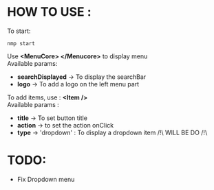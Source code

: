 # HOW TO USE :

To start:

```
nmp start
```

Use **\<MenuCore> \</Menucore>** to display menu <br/>
Available params:
- **searchDisplayed** -> To display the searchBar
- **logo** -> To add a logo on the left menu part

To add items, use : **\<Item />** <br/>
Available params :
- **title** -> To set button title
- **action** -> to set the action onClick
- **type** -> 'dropdown' : To display a dropdown item /!\ WILL BE DO /!\

# TODO:
- Fix Dropdown menu
